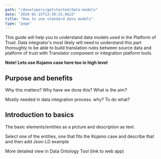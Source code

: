 ```yaml
---
path: "/developers/getstarted/data-models"
date: "2019-01-15T13:30:33.962Z"
title: "How to use standard data models"
type: "page"
---
```

This guide will help you to understand data models used in the Platform of Trust. Data integrator's most likely will need to understand this part thoroughly to be able to build translation rules between source data and platform of trust with Translator component or integration platform tools. 

**Note! Lets use Kojamo case here too in high level** 

## Purpose and benefits

Why this matters? Why have we done this? What is the aim? 

Mostly needed in data integration process. why? To do what?  

## Introduction to basics

The basic elements/entities as a picture and description as text. 

Select one of the entities, one that fits the Kojamo case and describe that and then add Json-LD example 


More detailed view in Data Ontology Tool (link to web app)